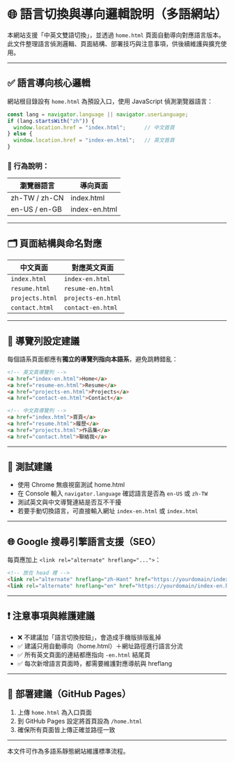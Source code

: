 
# 🌐 語言切換與導向邏輯說明（多語網站）

本網站支援「中英文雙語切換」，並透過 `home.html` 頁面自動導向對應語言版本。此文件整理語言偵測邏輯、頁面結構、部署技巧與注意事項，供後續維護與擴充使用。

---

## ✅ 語言導向核心邏輯

網站根目錄設有 `home.html` 為預設入口，使用 JavaScript 偵測瀏覽器語言：

```js
const lang = navigator.language || navigator.userLanguage;
if (lang.startsWith("zh")) {
  window.location.href = "index.html";      // 中文首頁
} else {
  window.location.href = "index-en.html";   // 英文首頁
}
```

### 🎯 行為說明：

| 瀏覽器語言     | 導向頁面        |
|----------------|-----------------|
| zh-TW / zh-CN  | index.html      |
| en-US / en-GB  | index-en.html   |

---

## 🗂 頁面結構與命名對應

| 中文頁面              | 對應英文頁面          |
|-----------------------|------------------------|
| `index.html`          | `index-en.html`        |
| `resume.html`         | `resume-en.html`       |
| `projects.html`       | `projects-en.html`     |
| `contact.html`        | `contact-en.html`      |

---

## 🧭 導覽列設定建議

每個語系頁面都應有**獨立的導覽列指向本語系**，避免跳轉錯亂：

```html
<!-- 英文頁導覽列 -->
<a href="index-en.html">Home</a>
<a href="resume-en.html">Resume</a>
<a href="projects-en.html">Projects</a>
<a href="contact-en.html">Contact</a>
```

```html
<!-- 中文頁導覽列 -->
<a href="index.html">首頁</a>
<a href="resume.html">履歷</a>
<a href="projects.html">作品集</a>
<a href="contact.html">聯絡我</a>
```

---

## 🧪 測試建議

- 使用 Chrome 無痕視窗測試 home.html
- 在 Console 輸入 `navigator.language` 確認語言是否為 `en-US` 或 `zh-TW`
- 測試英文與中文導覽連結是否互不干擾
- 若要手動切換語言，可直接輸入網址 `index-en.html` 或 `index.html`

---

## 🌐 Google 搜尋引擎語言支援（SEO）

每頁應加上 `<link rel="alternate" hreflang="...">`：

```html
<!-- 放在 head 裡 -->
<link rel="alternate" hreflang="zh-Hant" href="https://yourdomain/index.html" />
<link rel="alternate" hreflang="en" href="https://yourdomain/index-en.html" />
```

---

## ❗ 注意事項與維護建議

- ❌ 不建議加「語言切換按鈕」，會造成手機版排版亂掉
- ✅ 建議只用自動導向（home.html）＋網址路徑進行語言分流
- ✅ 所有英文頁面的連結都應指向 `-en.html` 結尾頁
- ✅ 每次新增語言頁面時，都需要維護對應導航與 hreflang

---

## 📁 部署建議（GitHub Pages）

1. 上傳 `home.html` 為入口頁面
2. 到 GitHub Pages 設定將首頁設為 `/home.html`
3. 確保所有頁面皆上傳正確並路徑一致

---

本文件可作為多語系靜態網站維護標準流程。
